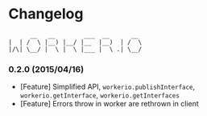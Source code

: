 # Changelog

```
      __   __        ___  __      __
|  | /  \ |__) |__/ |__  |__)  | /  \
|/\| \__/ |  \ |  \ |___ |  \ .| \__/

```


### 0.2.0 (2015/04/16)

* [Feature] Simplified API, `workerio.publishInterface`, `workerio.getInterface`, `workerio.getInterfaces` 
* [Feature] Errors throw in worker are rethrown in client 
